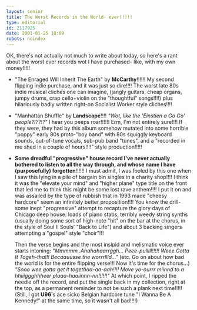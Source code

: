 ```yaml
---
layout: senior
title: The Worst Records in the World- ever!!!!!
type: editorial
id: 2117925
date: 2001-01-25 18:09
robots: noindex
---
```

OK, there's not actually not much to write about today, so here's a rant about the worst ever records wot I have purchased- like, with my own money!!!!!<br/><ul><li>"The Enraged Will Inherit The Earth" by <b>McCarthy</b>!!!!!! My second flipping indie purchase, and it was just so dire!!!! The worst late 80s indie musical cliches one can imagine, (jangly guitars, cheap organs, jumpy drums, crap cello+violin on the "thoughtful" songs!!!!) plus hilariously badly written right-on Socialist Worker style cliches!!!!<p><li>"Manhattan Shuffle" by <b>Landscape</b>!!!! <i>"Wot, like the 'Einstien a Go Go' people?!??!?"</i> I hear you peeps roar!!!!!! Erm, I'm not entirely sure!!!! If they were, they had by this album somehow mutated into some horrible "poppy" early 80s proto-"boy band" with 80s squiggly keyboard sounds, out-of-tune vocals, sub-pub band "tunes", and a "recorded in me shed in a couple of hours!!!!" style production!!!!!<p><li><b>Some dreadful "progressive" house record I've never actually bothered to listen to all the way through, and whose name I have (purposefully) forgotten</b>!!!!!! I must admit, I was fooled by this one when I saw this lying in a pile of bargain bin singles in a charity shop!!!! I think it was the "elevate your mind" and "higher plane" type title on the front that led me to think this might be some lost rave anthem!!!! I put it on and was assailed by the type of rubbish that in 1993 made "cheesy hardcore" seem an infinitely better proposition!!!! You know the drill- some inept "progressive" attempt to recapture the glory days of Chicago deep house: loads of piano stabs, terribly weedy string synths (usually doing some sort of high-note "hit" on the bar at the chorus, in the style of Soul II Souls' "Back to Life") and about 3 backing singers attempting a "gospel" style "choir"!!!<p>Then the verse begins and the most insipid and melismatic voice ever starts intoning: <i>"Mmmmm..Ahahahaarrggh... Peee-pulllll!!!!! Weee Gotta It Togeh-tha!!! Becaauusse the worrrllld..."</i> (etc. Go on about how bad the world is for the entire flipping verse!!! Now it's time for the chorus...) <i>"Sooo wee gotta get it togethaa-aa-aah!!!! Move yo-ourrr miinnd to a hhiiiggghhheer plaaa-haaiinnn-nn!!!!!!"</i> At which point, I ripped the needle off the record, and put the single back in my collection, right at the top, as a permanent reminder to not be such a plank next time!!!!! (Still, I got <b>U96</b>'s ace sicko Belgian hardcore tune "I Wanna Be A Kennedy!" at the same time, so it wasn't all bad!!!!)</p></li></p></li></p></li></ul>